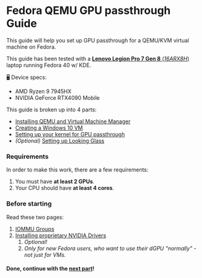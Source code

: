 # Fedora QEMU GPU passthrough Guide
This guide will help you set up GPU passthrough for a QEMU/KVM virtual machine on Fedora.

This guide has been tested with a [**Lenovo Legion Pro 7 Gen 8** (*16ARX8H*)](https://psref.lenovo.com/Product/Legion/Legion_Pro_7_16ARX8H) laptop running Fedora 40 w/ KDE.

🖥️ Device specs:
- AMD Ryzen 9 7945HX
- NVIDIA GeForce RTX4090 Mobile

This guide is broken up into 4 parts:
- [Installing QEMU and Virtual Machine Manager](VIRTUALIZATION_SETUP.md)
- [Creating a Windows 10 VM](WINDOWS_SETUP.md)
- [Setting up your kernel for GPU passthrough](KERNEL_SETUP.md)
- *(Optional)* [Setting up Looking Glass](LOOKING_GLASS_SETUP.md)

### Requirements
In order to make this work, there are a few requirements:
1. You must have **at least 2 GPUs**.
2. Your CPU should have **at least 4 cores**.

### Before starting
Read these two pages:
1. [IOMMU Groups](IOMMU_GROUPS.md)
2. [Installing proprietary NVIDIA Drivers](NVIDIA_DRIVERS.md)
	1. *Optional!*
	2. *Only for new Fedora users, who want to use their dGPU "normally" - not just for VMs.*

#### Done, continue with the [next part](VIRTUALIZATION_SETUP.md)!
